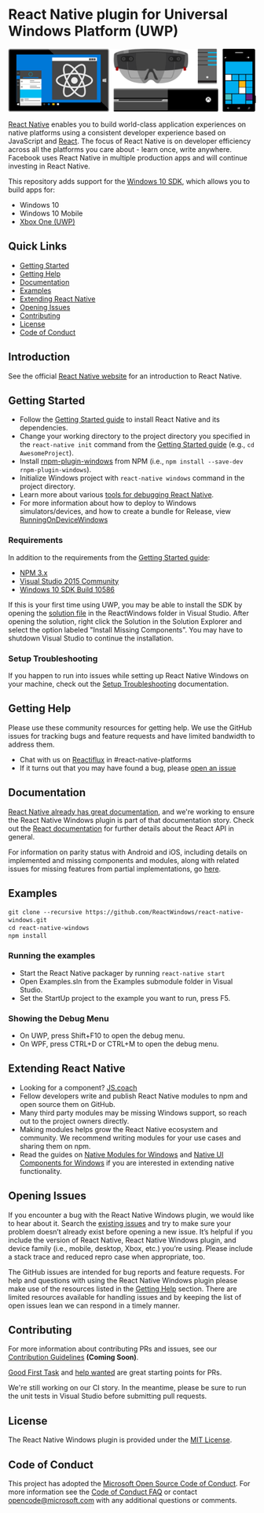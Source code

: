 # React Native plugin for Universal Windows Platform (UWP)

![Hero Image with Logo](./.github/hero.png)

[React Native](http://facebook.github.io/react-native) enables you to build world-class application experiences on native platforms using a consistent developer experience based on JavaScript and [React](http://facebook.github.io/react). The focus of React Native is on developer efficiency across all the platforms you care about - learn once, write anywhere. Facebook uses React Native in multiple production apps and will continue investing in React Native.

This repository adds support for the [Windows 10 SDK](https://developer.microsoft.com/en-us/windows/downloads), which allows you to build apps for:
* Windows 10
* Windows 10 Mobile
* [Xbox One (UWP)](https://msdn.microsoft.com/en-us/windows/uwp/xbox-apps/index)

## Quick Links

- [Getting Started](#getting-started)
- [Getting Help](#getting-help)
- [Documentation](#documentation)
- [Examples](#examples)
- [Extending React Native](#extending-react-native)
- [Opening Issues](#opening-issues)
- [Contributing](#contributing)
- [License](#license)
- [Code of Conduct](#code-of-conduct)

## Introduction

See the official [React Native website](https://facebook.github.io/react-native/) for an introduction to React Native.

## Getting Started

- Follow the [Getting Started guide](http://facebook.github.io/react-native/docs/getting-started.html) to install React Native and its dependencies.
- Change your working directory to the project directory you specified in the `react-native init` command from the [Getting Started guide](http://facebook.github.io/react-native/docs/getting-started.html) (e.g., `cd AwesomeProject`).
- Install [rnpm-plugin-windows](https://www.npmjs.com/package/rnpm-plugin-windows) from NPM (i.e., `npm install --save-dev rnpm-plugin-windows`).
- Initialize Windows project with `react-native windows` command in the project directory.
- Learn more about various [tools for debugging React Native](http://facebook.github.io/react-native/docs/debugging.html).
- For more information about how to deploy to Windows simulators/devices, and how to create a bundle for Release, view [RunningOnDeviceWindows](docs/RunningOnDeviceWindows.md)

### Requirements

In addition to the requirements from the [Getting Started guide](http://facebook.github.io/react-native/docs/getting-started.html):
- [NPM 3.x](https://www.npmjs.com/package/npm)
- [Visual Studio 2015 Community](https://msdn.microsoft.com/en-us/library/dd831853.aspx)
- [Windows 10 SDK Build 10586](https://developer.microsoft.com/en-US/windows/downloads/windows-10-sdk)

If this is your first time using UWP, you may be able to install the SDK by opening the [solution file](ReactWindows/ReactNative.sln) in the ReactWindows folder in Visual Studio. After opening the solution, right click the Solution in the Solution Explorer and select the option labeled "Install Missing Components". You may have to shutdown Visual Studio to continue the installation.

### Setup Troubleshooting

If you happen to run into issues while setting up React Native Windows on your machine, check out the [Setup Troubleshooting](docs/SetupTroubleshooting.md) documentation.

## Getting Help

Please use these community resources for getting help. We use the GitHub issues for tracking bugs and feature requests and have limited bandwidth to address them.

- Chat with us on [Reactiflux](https://discord.gg/0ZcbPKXt5bWJVmUY) in #react-native-platforms
- If it turns out that you may have found a bug, please [open an issue](#opening-issues)

## Documentation

[React Native already has great documentation](http://facebook.github.io/react-native/docs), and we're working to ensure the React Native Windows plugin is part of that documentation story. Check out the [React documentation](http://facebook.github.io/react/) for further details about the React API in general.

For information on parity status with Android and iOS, including details on implemented and missing components and modules, along with related issues for missing features from partial implementations, go [here](docs/CoreParityStatus.md).
## Examples

```
git clone --recursive https://github.com/ReactWindows/react-native-windows.git
cd react-native-windows
npm install
```

### Running the examples

- Start the React Native packager by running `react-native start` 
- Open Examples.sln from the Examples submodule folder in Visual Studio.
- Set the StartUp project to the example you want to run, press F5.

### Showing the Debug Menu

- On UWP, press Shift+F10 to open the debug menu.
- On WPF, press CTRL+D or CTRL+M to open the debug menu.

## Extending React Native

- Looking for a component? [JS.coach](https://js.coach/react-native)
- Fellow developers write and publish React Native modules to npm and open source them on GitHub.
- Many third party modules may be missing Windows support, so reach out to the project owners directly.
- Making modules helps grow the React Native ecosystem and community. We recommend writing modules for your use cases and sharing them on npm.
- Read the guides on [Native Modules for Windows](docs/NativeModulesWindows.md) and [Native UI Components for Windows](docs/NativeComponentsWindows.md) if you are interested in extending native functionality.

## Opening Issues

If you encounter a bug with the React Native Windows plugin, we would like to hear about it. Search the [existing issues](https://github.com/ReactWindows/react-native-windows/issues) and try to make sure your problem doesn’t already exist before opening a new issue. It’s helpful if you include the version of React Native, React Native Windows plugin, and device family (i.e., mobile, desktop, Xbox, etc.) you’re using. Please include a stack trace and reduced repro case when appropriate, too.

The GitHub issues are intended for bug reports and feature requests. For help and questions with using the React Native Windows plugin please make use of the resources listed in the [Getting Help](#getting-help) section. There are limited resources available for handling issues and by keeping the list of open issues lean we can respond in a timely manner.

## Contributing

For more information about contributing PRs and issues, see our [Contribution Guidelines](https://github.com/ReactWindows/react-native-windows/blob/master/CONTRIBUTING.md) **(Coming Soon)**.

[Good First Task](https://github.com/ReactWindows/react-native-windows/labels/Good%20First%20Task) and [help wanted](https://github.com/ReactWindows/react-native-windows/labels/help%20wanted) are great starting points for PRs.

We're still working on our CI story. In the meantime, please be sure to run the unit tests in Visual Studio before submitting pull requests.

## License

The React Native Windows plugin is provided under the [MIT License](LICENSE).

## Code of Conduct

This project has adopted the [Microsoft Open Source Code of Conduct](https://opensource.microsoft.com/codeofconduct/). For more information see the [Code of Conduct FAQ](https://opensource.microsoft.com/codeofconduct/faq/) or contact [opencode@microsoft.com](mailto:opencode@microsoft.com) with any additional questions or comments.
